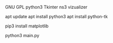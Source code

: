 GNU GPL
python3 Tkinter
ns3 vizualizer

apt update
apt install python3
apt install python-tk

pip3 install matplotlib

python3 main.py
